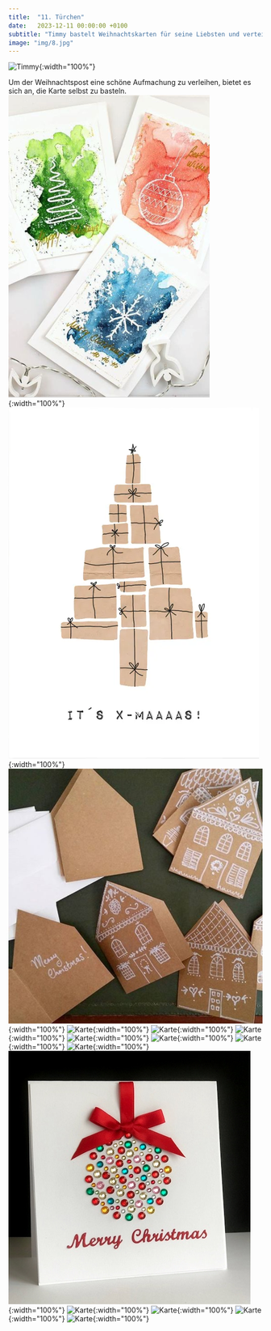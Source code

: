 ```yaml
---
title:  "11. Türchen"
date:   2023-12-11 00:00:00 +0100
subtitle: "Timmy bastelt Weihnachtskarten für seine Liebsten und verteilt sie auf der Brickmakers Weihnachtsfeier."
image: "img/8.jpg"
---
```


![Timmy](../img/8.jpg){:width="100%"}

Um der Weihnachtspost eine schöne Aufmachung zu verleihen, bietet es sich an, die Karte selbst zu basteln.
![Karte](../img/watercolor.png){:width="100%"}
![Karte](../img/tree_packages.png){:width="100%"}
![Karte](../img/houses.jpg){:width="100%"}
![Karte](../img/karte01.jpg){:width="100%"}
![Karte](../img/karte02.jpg){:width="100%"}
![Karte](../img/karte03.jpg){:width="100%"}
![Karte](../img/karte04.jpg){:width="100%"}
![Karte](../img/karte05.jpg){:width="100%"}
![Karte](../img/karte06.jpg){:width="100%"}
![Karte](../img/karte07.jpg){:width="100%"}
![Karte](../img/Christmas_Bauble.jpg){:width="100%"}
![Karte](../img/karte08.jpg){:width="100%"}
![Karte](../img/karte09.jpg){:width="100%"}
![Karte](../img/karte10.jpg){:width="100%"}
![Karte](../img/karte11.jpg){:width="100%"}